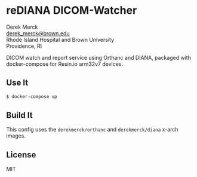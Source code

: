 reDIANA DICOM-Watcher
==========================

Derek Merck  
<derek_merck@brown.edu>  
Rhode Island Hospital and Brown University  
Providence, RI  

DICOM watch and report service using Orthanc and DIANA, packaged with docker-compose for Resin.io arm32v7 devices.


Use It
----------------------

```bash
$ docker-compose up
```


Build It
--------------

This config uses the `derekmerck/orthanc` and `derekmerck/diana` x-arch images.


License
-------

MIT
